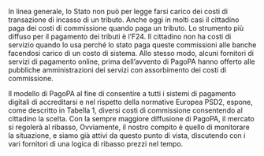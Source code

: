In linea generale, lo Stato non può per legge farsi carico dei costi di transazione di incasso di un tributo. Anche oggi in molti casi il cittadino paga dei costi di commissione quando paga un tributo. Lo strumento più diffuso per il pagamento dei tributi è l’F24. Il cittadino non ha costi di servizio quando lo usa perché lo stato paga queste commissioni alle banche facendosi carico di un costo di sistema. Allo stesso modo, alcuni fornitori di servizi di pagamento online, prima dell’avvento di PagoPA hanno offerto alle pubbliche amministrazioni dei servizi con assorbimento dei costi di commissione.

Il modello di PagoPA al fine di consentire a tutti i sistemi di pagamento digitali di accreditarsi e nel rispetto della normative Europea PSD2, espone, come descritto in Tabella 1, diversi costi di commissione consentendo al cittadino la scelta. Con la sempre maggiore diffusione di PagoPA, il mercato si regolerà al ribasso, Ovviamente, il nostro compito è quello di monitorare la situazione, e siamo già attivi da questo punto di vista, discutendo con i vari fornitori di una logica di ribasso prezzi nel tempo.